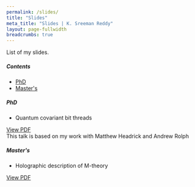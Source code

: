 ```yaml
---
permalink: /slides/
title: "Slides"
meta_title: "Slides | K. Sreeman Reddy"
layout: page-fullwidth
breadcrumbs: true
---
```

<script type="text/x-mathjax-config">
  MathJax.Hub.Config({
    tex2jax: {
      inlineMath: [ ['$','$'], ["\\(","\\)"] ],
      processEscapes: true
    }
  });
</script>
    
<script type="text/javascript"
        src="https://cdn.mathjax.org/mathjax/latest/MathJax.js?config=TeX-AMS-MML_HTMLorMML">
</script>
List of my slides.

<!-- omit in toc -->
##### Contents
- [PhD](#phd)
- [Master's](#masters)
<!--- [Undergrad](#undergrad)-->

##### PhD

- Quantum covariant bit threads

<a href="https://ksr.onl/files/QCBT.pdf" class="button" target="_blank">View PDF</a><br>
This talk is based on my work with Matthew Headrick and Andrew Rolph

##### Master's

- Holographic description of M-theory

<a href="https://ksr.onl/files/HdoMt.pdf" class="button" target="_blank">View PDF</a><br>

<!--##### Undergrad

- AdS/CFT correspondence and the information paradox

<a href="https://ksr.onl/files/BTPslides.pdf" class="button" target="_blank">View PDF</a><br>-->

